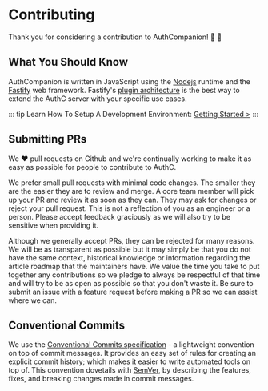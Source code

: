 # Contributing

Thank you for considering a contribution to AuthCompanion! :clap: :tada:

## What You Should Know

AuthCompanion is written in JavaScript using the
[Nodejs](https://nodejs.org/en/) runtime and the
[Fastify](https://www.fastify.io/) web framework. Fastify's
[plugin architecture](https://www.fastify.io/docs/latest/Reference/Plugins/) is
the best way to extend the AuthC server with your specific use cases.

::: tip Learn How To Setup A Development Environment:
[Getting Started >](../guide/gettingstarted.md)
:::

## Submitting PRs

We :heart: pull requests on Github and we're continually working to make it as
easy as possible for people to contribute to AuthC.

We prefer small pull requests with minimal code changes. The smaller they are
the easier they are to review and merge. A core team member will pick up your PR
and review it as soon as they can. They may ask for changes or reject your pull
request. This is not a reflection of you as an engineer or a person. Please
accept feedback graciously as we will also try to be sensitive when providing
it.

Although we generally accept PRs, they can be rejected for many reasons. We will
be as transparent as possible but it may simply be that you do not have the same
context, historical knowledge or information regarding the article roadmap that
the maintainers have. We value the time you take to put together any
contributions so we pledge to always be respectful of that time and will try to
be as open as possible so that you don't waste it. Be sure to submit an issue
with a feature request before making a PR so we can assist where we can.

## Conventional Commits

We use the
[Conventional Commits specification](https://www.conventionalcommits.org/en/v1.0.0/) -
a lightweight convention on top of commit messages. It provides an easy set of
rules for creating an explicit commit history; which makes it easier to write
automated tools on top of. This convention dovetails with
[SemVer](https://semver.org/), by describing the features, fixes, and breaking
changes made in commit messages.

